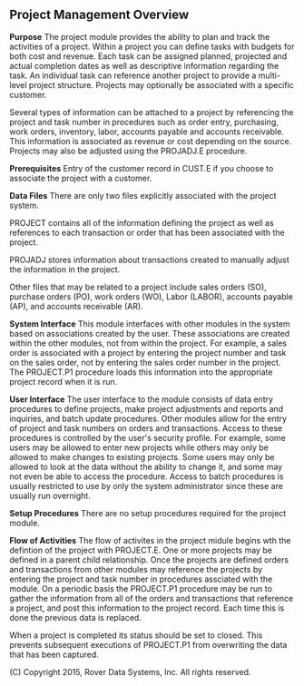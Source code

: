 ## Project Management Overview
<PageHeader />

**Purpose**
The project module provides the ability to plan and track the activities of a
project. Within a project you can define tasks with budgets for both cost and
revenue. Each task can be assigned planned, projected and actual completion
dates as well as descriptive information regarding the task. An individual
task can reference another project to provide a multi-level project structure.
Projects may optionally be associated with a specific customer.

Several types of information can be attached to a project by referencing the
project and task number in procedures such as order entry, purchasing, work
orders, inventory, labor, accounts payable and accounts receivable. This
information is associated as revenue or cost depending on the source. Projects
may also be adjusted using the PROJADJ.E procedure.

**Prerequisites**
Entry of the customer record in CUST.E if you choose to
associate the project with a customer.

**Data Files**
There are only two files explicitly associated with the project system.

PROJECT contains all of the information defining the project as well as
references to each transaction or order that has been associated with the
project.

PROJADJ stores information about transactions created to manually adjust the
information in the project.

Other files that may be related to a project include sales orders (SO),
purchase orders (PO), work orders (WO), Labor (LABOR), accounts payable (AP),
and accounts receivable (AR).

**System Interface**
This module interfaces with other modules in the system based on associations
created by the user. These associations are created within the other modules,
not from within the project. For example, a sales order is associated with a
project by entering the project number and task on the sales order, not by
entering the sales order number in the project. The
PROJECT.P1 procedure loads this information into the
appropriate project record when it is run.

**User Interface**
The user interface to the module consists of data entry procedures to define
projects, make project adjustments and reports and inquiries, and batch update
procedures. Other modules allow for the entry of project and task numbers on
orders and transactions. Access to these procedures is controlled by the
user's security profile. For example, some users may be allowed to enter new
projects while others may only be allowed to make changes to existing
projects. Some users may only be allowed to look at the data without the
ability to change it, and some may not even be able to access the procedure.
Access to batch procedures is usually restricted to use by only the system
administrator since these are usually run overnight.

**Setup Procedures**
There are no setup procedures required for the project module.

**Flow of Activities**
The flow of activites in the project midule begins wth the defintion of the
project with PROJECT.E. One or more projects may be defined
in a parent child relationship. Once the projects are defined orders and
transactions from other modules may reference the projects by entering the
project and task number in procedures assciated with the module. On a periodic
basis the PROJECT.P1 procedure may be run to gather the
information from all of the orders and transactions that reference a project,
and post this information to the project record. Each time this is done the
previous data is replaced.

When a project is completed its status should be set to closed. This prevents
subsequent executions of PROJECT.P1 from overwriting the
data that has been captured.


(C) Copyright 2015, Rover Data Systems, Inc.
All rights reserved.<br>
<badge text= "Version 8.10.57 " vertical="middle" />

<PageFooter />
